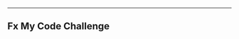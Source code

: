 ---------------------------------------------------------------------
Fx My Code Challenge
---------------------------------------------------------------------
